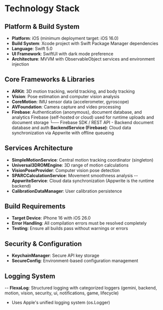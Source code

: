 # Technology Stack

## Platform & Build System
- **Platform**: iOS (minimum deployment target: iOS 16.0)
- **Build System**: Xcode project with Swift Package Manager dependencies
- **Language**: Swift 5.0
- **UI Framework**: SwiftUI with dark mode preference
- **Architecture**: MVVM with ObservableObject services and environment injection

## Core Frameworks & Libraries
- **ARKit**: 3D motion tracking, world tracking, and body tracking
- **Vision**: Pose estimation and computer vision analysis
- **CoreMotion**: IMU sensor data (accelerometer, gyroscope)
- **AVFoundation**: Camera capture and video processing
- **Firebase**: Authentication (anonymous), document database, and analytics
 Firebase (self-hosted or cloud) used for runtime uploads and document storage
 └── Firebase SDK / REST API - Backend document database and auth
 **BackendService (Firebase)**: Cloud data synchronization via Appwrite with offline queueing

## Services Architecture
- **SimpleMotionService**: Central motion tracking coordinator (singleton)
- **Universal3DROMEngine**: 3D range of motion calculations
- **VisionPoseProvider**: Computer vision pose detection
- **SPARCCalculationService**: Movement smoothness analysis
-- **AppwriteService**: Cloud data synchronization (Appwrite is the runtime backend)
- **CalibrationDataManager**: User calibration persistence


## Build Requirements
- **Target Device**: iPhone 16 with iOS 26.0
- **Error Handling**: All compilation errors must be resolved completely
- **Testing**: Ensure all builds pass without warnings or errors

## Security & Configuration
- **KeychainManager**: Secure API key storage
- **SecureConfig**: Environment-based configuration management

## Logging System
-- **FlexaLog**: Structured logging with categorized loggers (gemini, backend, motion, vision, security, ui, notifications, game, lifecycle)
- Uses Apple's unified logging system (os.Logger)